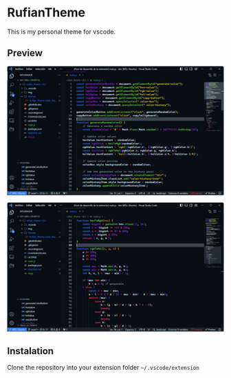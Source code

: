 # RufianTheme

This is my personal theme for vscode.

## Preview

![pv](/Img/ej1.png)

![pv2](/Img/ej.png)

## Instalation

Clone the repository into your extension folder
`~/.vscode/extension`
